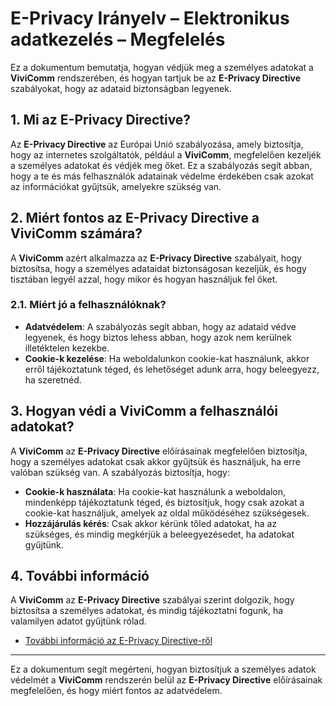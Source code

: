 # E-Privacy Irányelv – Elektronikus adatkezelés – Megfelelés

Ez a dokumentum bemutatja, hogyan védjük meg a személyes adatokat a **ViviComm** rendszerében, és hogyan tartjuk be az **E-Privacy Directive** szabályokat, hogy az adataid biztonságban legyenek.

## 1. Mi az E-Privacy Directive?

Az **E-Privacy Directive** az Európai Unió szabályozása, amely biztosítja, hogy az internetes szolgáltatók, például a **ViviComm**, megfelelően kezeljék a személyes adatokat és védjék meg őket. Ez a szabályozás segít abban, hogy a te és más felhasználók adatainak védelme érdekében csak azokat az információkat gyűjtsük, amelyekre szükség van.

## 2. Miért fontos az E-Privacy Directive a **ViviComm** számára?

A **ViviComm** azért alkalmazza az **E-Privacy Directive** szabályait, hogy biztosítsa, hogy a személyes adataidat biztonságosan kezeljük, és hogy tisztában legyél azzal, hogy mikor és hogyan használjuk fel őket.

### **2.1. Miért jó a felhasználóknak?**

- **Adatvédelem**: A szabályozás segít abban, hogy az adataid védve legyenek, és hogy biztos lehess abban, hogy azok nem kerülnek illetéktelen kezekbe.
- **Cookie-k kezelése**: Ha weboldalunkon cookie-kat használunk, akkor erről tájékoztatunk téged, és lehetőséget adunk arra, hogy beleegyezz, ha szeretnéd.

## 3. Hogyan védi a **ViviComm** a felhasználói adatokat?

A **ViviComm** az **E-Privacy Directive** előírásainak megfelelően biztosítja, hogy a személyes adatokat csak akkor gyűjtsük és használjuk, ha erre valóban szükség van. A szabályozás biztosítja, hogy:

- **Cookie-k használata**: Ha cookie-kat használunk a weboldalon, mindenképp tájékoztatunk téged, és biztosítjuk, hogy csak azokat a cookie-kat használjuk, amelyek az oldal működéséhez szükségesek.
- **Hozzájárulás kérés**: Csak akkor kérünk tőled adatokat, ha az szükséges, és mindig megkérjük a beleegyezésedet, ha adatokat gyűjtünk.

## 4. További információ

A **ViviComm** az **E-Privacy Directive** szabályai szerint dolgozik, hogy biztosítsa a személyes adatokat, és mindig tájékoztatni fogunk, ha valamilyen adatot gyűjtünk rólad.

- [További információ az E-Privacy Directive-ről](https://ec.europa.eu/info/law/law-topic/data-protection_en)

---

Ez a dokumentum segít megérteni, hogyan biztosítjuk a személyes adatok védelmét a **ViviComm** rendszerén belül az **E-Privacy Directive** előírásainak megfelelően, és hogy miért fontos az adatvédelem.
